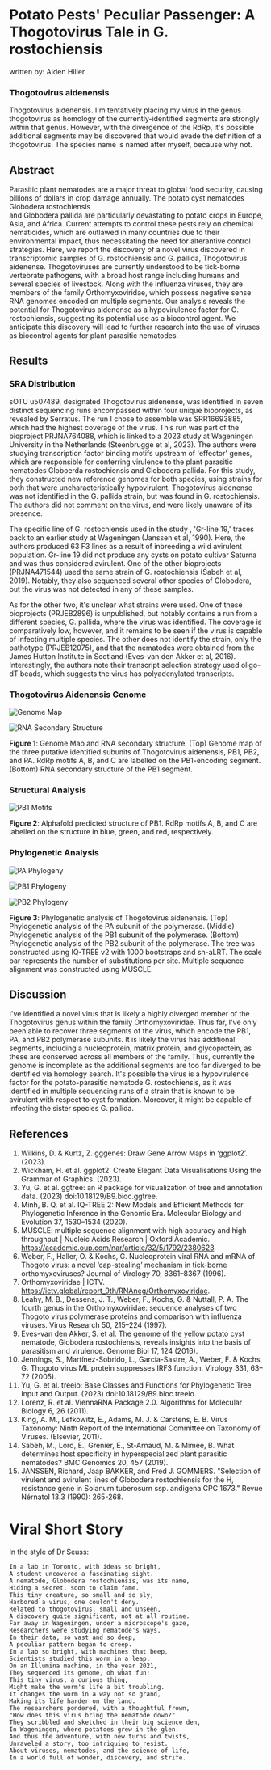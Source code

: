 # Potato Pests' Peculiar Passenger: A Thogotovirus Tale in G. rostochiensis
written by: Aiden Hiller

### Thogotovirus aidenensis
Thogotovirus aidenensis. I'm tentatively placing my virus in the genus
thogotovirus as homology of the currently-identified segments are strongly within
that genus. However, with the divergence of the RdRp, it's possible additional segments
may be discovered that would evade the definition of a thogotovirus. The species name
is named after myself, because why not. 

## Abstract

Parasitic plant nematodes are a major threat to global food security, causing
billions of dollars in crop damage annually. The potato cyst nematodes Globodera rostochiensis  
and Globodera pallida are particularly devastating to potato crops in Europe, Asia, and
Africa. Current attempts to control these pests rely on chemical nematicides, which are
outlawed in many countries due to their environmental impact, thus necessitating the
need for alterantive control strategies. Here, we report the discovery of a novel virus
discovered in transcriptomic samples of G. rostochiensis and G. pallida, Thogotovirus aidenense.
Thogotoviruses are currently understood to be tick-borne vertebrate pathogens, with a broad
host range including humans and several species of livestock. Along with the influenza
viruses, they are members of the family Orthomyxoviridae, which possess negative sense
RNA genomes encoded on multiple segments. Our analysis reveals the potential for Thogotovirus
aidenense as a hypovirulence factor for G. rostochiensis, suggesting its potential use
as a biocontrol agent. We anticipate this discovery will lead to further research into
the use of viruses as biocontrol agents for plant parasitic nematodes.

## Results

### SRA Distribution

sOTU u507489, designated Thogotovirus aidenense, was identified in seven distinct sequencing runs encompassed
within four unique bioprojects, as revealed by Serratus. The run I chose to assemble was
SRR16693885, which had the highest coverage of the virus. This run was part of the bioproject PRJNA764088, which
is linked to a 2023 study at Wageningen University in the Netherlands (Steenbrugge et al, 2023).
The authors were studying transcription factor binding motifs upstream of 'effector' genes, which
are responsible for conferring virulence to the plant parasitic nematodes Globoerda rostochiensis
and Globodera pallida. For this study, they constructed new reference genomes for both species, using
strains for both that were uncharacteristically hypovirulent. Thogotovirus aidenense was not identified in the
G. pallida strain, but was found in G. rostochiensis. The authors did not comment on the virus, and
were likely unaware of its presence. 

The specific line of G. rostochiensis used in the study , 'Gr-line 19,' traces back to an earlier
study at Wageningen (Janssen et al, 1990). Here, the authors produced 63 F3 lines as a result of
inbreeding a wild avirulent population. Gr-line 19 did not produce any cysts on potato cultivar Saturna
and was thus considered avirulent. One of the other bioprojects (PRJNA471544) used the same strain of 
G. rostochiensis (Sabeh et al, 2019). Notably, they also sequenced several other species of Globodera, 
but the virus was not detected in any of these samples. 

As for the other two, it's unclear what strains were used. One of these bioprojects (PRJEB2896) is unpublished,
but notably contains a run from a different species, G. pallida, where the virus was identified. The coverage is
comparatively low, however, and it remains to be seen if the virus is capable of infecting multiple species.
The other does not identify the strain, only the pathotype (PRJEB12075), and that the nematodes were obtained from 
the James Hutton Institute in Scotland (Eves-van den Akker et al, 2016). Interestingly, the authors note their 
transcript selection strategy used oligo-dT beads, which suggests the virus has polyadenylated transcripts.

### Thogotovirus Aidenensis Genome

![Genome Map](./img/thogoAiden/genomemap.png)

![RNA Secondary Structure](./img/thogoAiden/rnass.png)

**Figure 1**: Genome Map and RNA secondary structure. (Top) Genome map of the three putative identified subunits of Thogotovirus aidenensis, PB1, PB2, and PA. RdRp motifs A, B, and C are labelled on the PB1-encoding segment. (Bottom) RNA secondary structure of the PB1 segment.

### Structural Analysis

![PB1 Motifs](./img/thogoAiden/pb1_motifs.png)

**Figure 2**: Alphafold predicted structure of PB1. RdRp motifs A, B, and C are labelled on the structure in blue, green, and red, respectively. 

### Phylogenetic Analysis

![PA Phylogeny](./img/thogoAiden/PAPhylo.png)

![PB1 Phylogeny](./img/thogoAiden/PB1Phylo.png)

![PB2 Phylogeny](./img/thogoAiden/PB2Phylo.png)

**Figure 3**: Phylogenetic analysis of Thogotovirus aidenensis. (Top) Phylogenetic analysis of the PA subunit of the polymerase. (Middle) Phylogenetic analysis of the PB1 subunit of the polymerase. (Bottom) Phylogenetic analysis of the PB2 subunit of the polymerase. The tree was constructed using IQ-TREE v2 with 1000 bootstraps and sh-aLRT. The scale bar represents the number of substitutions per site. Multiple sequence alignment was constructed using MUSCLE. 

## Discussion

I've identified a novel virus that is likely a highly diverged member of the 
Thogotovirus genus within the family Orthomyxoviridae. Thus far, I've only been
able to recover three segments of the virus, which encode the PB1, PA, and PB2
polymerase subunits. It is likely the virus has additional segments, including
a nucleoprotein, matrix protein, and glycoprotein, as these are conserved across
all members of the family. Thus, currently the genome is incomplete as the additional
segments are too far diverged to be identified via homology search.
It's possible the virus is a hypovirulence factor for the potato-parasitic nematode
G. rostochiensis, as it was identified in multiple sequencing runs of a strain that
is known to be avirulent with respect to cyst formation. Moreover, it might be capable
of infecting the sister species G. pallida.

## References

1. Wilkins, D. & Kurtz, Z. gggenes: Draw Gene Arrow Maps in ‘ggplot2’. (2023).
2. Wickham, H. et al. ggplot2: Create Elegant Data Visualisations Using the Grammar of Graphics. (2023).
3. Yu, G. et al. ggtree: an R package for visualization of tree and annotation data. (2023) doi:10.18129/B9.bioc.ggtree.
4. Minh, B. Q. et al. IQ-TREE 2: New Models and Efficient Methods for Phylogenetic Inference in the Genomic Era. Molecular Biology and Evolution 37, 1530–1534 (2020).
5. MUSCLE: multiple sequence alignment with high accuracy and high throughput | Nucleic Acids Research | Oxford Academic. https://academic.oup.com/nar/article/32/5/1792/2380623.
6. Weber, F., Haller, O. & Kochs, G. Nucleoprotein viral RNA and mRNA of Thogoto virus: a novel ‘cap-stealing’ mechanism in tick-borne orthomyxoviruses? Journal of Virology 70, 8361–8367 (1996).
7. Orthomyxoviridae | ICTV. https://ictv.global/report_9th/RNAneg/Orthomyxoviridae.
8. Leahy, M. B., Dessens, J. T., Weber, F., Kochs, G. & Nuttall, P. A. The fourth genus in the Orthomyxoviridae: sequence analyses of two Thogoto virus polymerase proteins and comparison with influenza viruses. Virus Research 50, 215–224 (1997).
9. Eves-van den Akker, S. et al. The genome of the yellow potato cyst nematode, Globodera rostochiensis, reveals insights into the basis of parasitism and virulence. Genome Biol 17, 124 (2016).
10. Jennings, S., Martínez-Sobrido, L., García-Sastre, A., Weber, F. & Kochs, G. Thogoto virus ML protein suppresses IRF3 function. Virology 331, 63–72 (2005).
11. Yu, G. et al. treeio: Base Classes and Functions for Phylogenetic Tree Input and Output. (2023) doi:10.18129/B9.bioc.treeio.
12. Lorenz, R. et al. ViennaRNA Package 2.0. Algorithms for Molecular Biology 6, 26 (2011).
13. King, A. M., Lefkowitz, E., Adams, M. J. & Carstens, E. B. Virus Taxonomy: Ninth Report of the International Committee on Taxonomy of Viruses. (Elsevier, 2011).
14. Sabeh, M., Lord, E., Grenier, É., St-Arnaud, M. & Mimee, B. What determines host specificity in hyperspecialized plant parasitic nematodes? BMC Genomics 20, 457 (2019).
15. JANSSEN, Richard, Jaap BAKKER, and Fred J. GOMMERS. "Selection of virulent and avirulent lines of Globodera rostochiensis for the H, resistance gene in Solanurn tuberosurn ssp. andigena CPC 1673." Revue Nérnatol 13.3 (1990): 265-268.

# Viral Short Story

In the style of Dr Seuss:
```
In a lab in Toronto, with ideas so bright,
A student uncovered a fascinating sight.
A nematode, Globodera rostochiensis, was its name,
Hiding a secret, soon to claim fame.
This tiny creature, so small and so sly,
Harbored a virus, one couldn't deny.
Related to thogotovirus, small and unseen,
A discovery quite significant, not at all routine.
Far away in Wageningen, under a microscope's gaze,
Researchers were studying nematode's ways.
In their data, so vast and so deep,
A peculiar pattern began to creep.
In a lab so bright, with machines that beep,
Scientists studied this worm in a leap.
On an Illumina machine, in the year 2021,
They sequenced its genome, oh what fun!
This tiny virus, a curious thing,
Might make the worm's life a bit troubling.
It changes the worm in a way not so grand,
Making its life harder on the land.
The researchers pondered, with a thoughtful frown,
"How does this virus bring the nematode down?"
They scribbled and sketched in their big science den,
In Wageningen, where potatoes grew in the glen.
And thus the adventure, with new turns and twists,
Unraveled a story, too intriguing to resist.
About viruses, nematodes, and the science of life,
In a world full of wonder, discovery, and strife.
```
